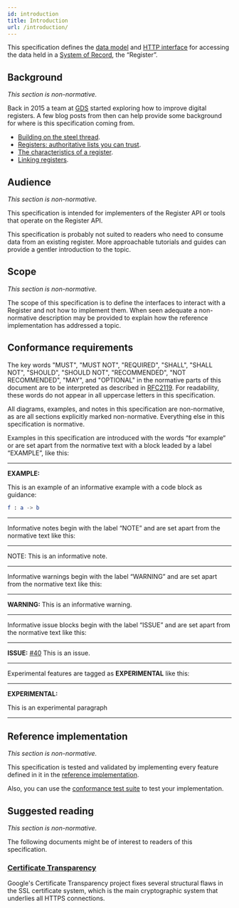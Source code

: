 ```yaml
---
id: introduction
title: Introduction
url: /introduction/
---
```


This specification defines the [data model](/data-model/) and [HTTP
interface](/rest-api/) for accessing the data held in a [System of
Record](https://en.wikipedia.org/wiki/System_of_record), the “Register”.


## Background

_This section is non-normative._

Back in 2015 a team at
[GDS](https://www.gov.uk/government/organisations/government-digital-service)
started exploring how to improve digital registers. A few blog posts from then
can help provide some background for where is this specification coming from.

* [Building on the steel thread](https://gds.blog.gov.uk/2015/07/24/building-on-the-steel-thread/).
* [Registers: authoritative lists you can trust](https://gds.blog.gov.uk/2015/09/01/registers-authoritative-lists-you-can-trust/).
* [The characteristics of a register](https://gds.blog.gov.uk/2015/10/13/the-characteristics-of-a-register/).
* [Linking registers](https://gds.blog.gov.uk/2015/12/16/linking-registers/).


## Audience

_This section is non-normative._

This specification is intended for implementers of the Register API or tools
that operate on the Register API.

This specification is probably not suited to readers who need to consume data
from an existing register. More approachable tutorials and guides can provide
a gentler introduction to the topic.


## Scope

_This section is non-normative._

The scope of this specification is to define the interfaces to interact with a
Register and not how to implement them. When seen adequate a non-normative
description may be provided to explain how the reference implementation has
addressed a topic.


## Conformance requirements

The key words "MUST", "MUST NOT", "REQUIRED", "SHALL", "SHALL NOT", "SHOULD",
"SHOULD NOT", "RECOMMENDED", "NOT RECOMMENDED", "MAY", and "OPTIONAL" in the
normative parts of this document are to be interpreted as described in
[RFC2119](@rfc2119). For readability, these words do not appear in all uppercase
letters in this specification.

All diagrams, examples, and notes in this specification are non-normative, as
are all sections explicitly marked non-normative. Everything else in this
specification is normative.

Examples in this specification are introduced with the words “for example“ or
are set apart from the normative text with a block leaded by a label
“EXAMPLE”, like this:

***
**EXAMPLE:**

This is an example of an informative example with a code block as guidance:

```elm
f : a -> b
```
***

Informative notes begin with the label “NOTE” and are set apart from the
normative text like this:

***
NOTE: This is an informative note.
***

Informative warnings begin with the label “WARNING” and are set apart from the
normative text like this:

***
**WARNING:** This is an informative warning.
***

Informative issue blocks begin with the label “ISSUE” and are set apart from
the normative text like this:

***
**ISSUE:** [#40](https://github.com/openregister/specification/issues/40) This
is an issue.
***

Experimental features are tagged as **EXPERIMENTAL** like this:

***
**EXPERIMENTAL:**

This is an experimental paragraph
***


## Reference implementation

_This section is non-normative._

This specification is tested and validated by implementing every feature
defined in it in the [reference
implementation](https://github.com/openregister/openregister-java).

Also, you can use the [conformance test suite](https://github.com/openregister/conformance-test)
to test your implementation.


## Suggested reading

_This section is non-normative._

The following documents might be of interest to readers of this specification.

### [Certificate Transparency](https://www.certificate-transparency.org/)

Google's Certificate Transparency project fixes several structural flaws in
the SSL certificate system, which is the main cryptographic system that
underlies all HTTPS connections.
